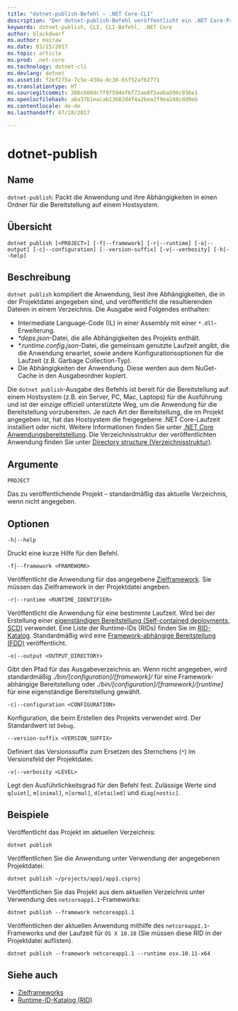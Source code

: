 ```yaml
---
title: "dotnet-publish-Befehl – .NET Core-CLI"
description: "Der dotnet-publish-Befehl veröffentlicht ein .NET Core-Projekt in ein Verzeichnis."
keywords: dotnet-publish, CLI, CLI-Befehl, .NET Core
author: blackdwarf
ms.author: mairaw
ms.date: 03/15/2017
ms.topic: article
ms.prod: .net-core
ms.technology: dotnet-cli
ms.devlang: dotnet
ms.assetid: f2ef275a-7c5e-430a-8c30-65f52af62771
ms.translationtype: HT
ms.sourcegitcommit: 306c608dc7f97594ef6f72ae0f5aaba596c936e1
ms.openlocfilehash: a8a37b1eacab13682d4f4a2bea2f9ea248cdd9eb
ms.contentlocale: de-de
ms.lasthandoff: 07/28/2017

---
```


# <a name="dotnet-publish"></a>dotnet-publish

## <a name="name"></a>Name

`dotnet-publish`: Packt die Anwendung und ihre Abhängigkeiten in einen Ordner für die Bereitstellung auf einem Hostsystem.

## <a name="synopsis"></a>Übersicht

`dotnet publish [<PROJECT>] [-f|--framework] [-r|--runtime] [-o|--output] [-c|--configuration] [--version-suffix] [-v|--verbosity] [-h|--help]`

## <a name="description"></a>Beschreibung

`dotnet publish` kompiliert die Anwendung, liest ihre Abhängigkeiten, die in der Projektdatei angegeben sind, und veröffentlicht die resultierenden Dateien in einem Verzeichnis. Die Ausgabe wird Folgendes enthalten:

* Intermediate Language-Code (IL) in einer Assembly mit einer `*.dll`-Erweiterung.
* *\*deps.json*-Datei, die alle Abhängigkeiten des Projekts enthält.
* *\*.runtime.config.json*-Datei, die gemeinsam genutzte Laufzeit angibt, die die Anwendung erwartet, sowie andere Konfigurationsoptionen für die Laufzeit (z.B. Garbage Collection-Typ).
* Die Abhängigkeiten der Anwendung. Diese werden aus dem NuGet-Cache in den Ausgabeordner kopiert.

Die `dotnet publish`-Ausgabe des Befehls ist bereit für die Bereitstellung auf einem Hostsystem (z.B. ein Server, PC, Mac, Laptops) für die Ausführung und ist der einzige offiziell unterstützte Weg, um die Anwendung für die Bereitstellung vorzubereiten. Je nach Art der Bereitstellung, die im Projekt angegeben ist, hat das Hostsystem die freigegebene .NET Core-Laufzeit installiert oder nicht. Weitere Informationen finden Sie unter [.NET Core Anwendungsbereitstellung](../deploying/index.md). Die Verzeichnisstruktur der veröffentlichten Anwendung finden Sie unter [Directory structure (Verzeichnisstruktur)](/aspnet/core/hosting/directory-structure).

## <a name="arguments"></a>Argumente

`PROJECT` 

Das zu veröffentlichende Projekt – standardmäßig das aktuelle Verzeichnis, wenn nicht angegeben. 

## <a name="options"></a>Optionen

`-h|--help`

Druckt eine kurze Hilfe für den Befehl.  

`-f|--framework <FRAMEWORK>`

Veröffentlicht die Anwendung für das angegebene [Zielframework](../../standard/frameworks.md). Sie müssen das Zielframework in der Projektdatei angeben.

`-r|--runtime <RUNTIME_IDENTIFIER>`

Veröffentlicht die Anwendung für eine bestimmte Laufzeit. Wird bei der Erstellung einer [eigenständigen Bereitstellung (Self-contained deployments, SCD)](../deploying/index.md#self-contained-deployments-scd) verwendet. Eine Liste der Runtime-IDs (RIDs) finden Sie im [RID-Katalog](../rid-catalog.md). Standardmäßig wird eine [Framework-abhängige Bereitstellung (FDD)](../deploying/index.md#framework-dependent-deployments-fdd) veröffentlicht.

`-o|--output <OUTPUT_DIRECTORY>`

Gibt den Pfad für das Ausgabeverzeichnis an. Wenn nicht angegeben, wird standardmäßig *./bin/[configuration]/[framework]/* für eine Framework-abhängige Bereitstellung oder *./bin/[configuration]/[framework]/[runtime]* für eine eigenständige Bereitstellung gewählt.

`-c|--configuration <CONFIGURATION>`

Konfiguration, die beim Erstellen des Projekts verwendet wird. Der Standardwert ist `Debug`.

`--version-suffix <VERSION_SUFFIX>`

Definiert das Versionssuffix zum Ersetzen des Sternchens (`*`) im Versionsfeld der Projektdatei.

`-v|--verbosity <LEVEL>`

Legt den Ausführlichkeitsgrad für den Befehl fest. Zulässige Werte sind `q[uiet]`, `m[inimal]`, `n[ormal]`, `d[etailed]` und `diag[nostic]`.

## <a name="examples"></a>Beispiele

Veröffentlicht das Projekt im aktuellen Verzeichnis:

`dotnet publish`

Veröffentlichen Sie die Anwendung unter Verwendung der angegebenen Projektdatei:

`dotnet publish ~/projects/app1/app1.csproj`
    
Veröffentlichen Sie das Projekt aus dem aktuellen Verzeichnis unter Verwendung des `netcoreapp1.1`-Frameworks:

`dotnet publish --framework netcoreapp1.1`
    
Veröffentlichen der aktuellen Anwendung mithilfe des `netcoreapp1.1`-Frameworks und der Laufzeit für `OS X 10.10` (Sie müssen diese RID in der Projektdatei auflisten).

`dotnet publish --framework netcoreapp1.1 --runtime osx.10.11-x64`

## <a name="see-also"></a>Siehe auch

* [Zielframeworks](../../standard/frameworks.md)
* [Runtime-ID-Katalog (RID)](../rid-catalog.md)


